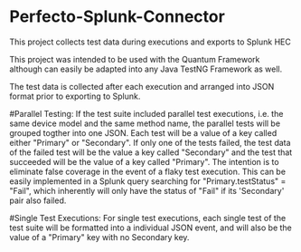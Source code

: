 # Perfecto-Splunk-Connector
This project collects test data during executions and exports to Splunk HEC

This project was intended to be used with the Quantum Framework although can easily be adapted into any Java TestNG Framework as well.

The test data is collected after each execution and arranged into JSON format prior to exporting to Splunk. 

#Parallel Testing: 
If the test suite included parallel test executions, i.e. the same device model and the same method name, the parallel tests will be grouped togther into one JSON. Each test will be a value of a key called either "Primary" or "Secondary". If only one of the tests failed, the test data of the failed test will be the value a key called "Secondary" and the test that succeeded will be the value of a key called "Primary". The intention is to eliminate false coverage in the event of a flaky test execution. This can be easily implemented in a Splunk query searching for "Primary.testStatus" = "Fail", which inherently will only have the status of "Fail" if its 'Secondary' pair also failed.

#Single Test Executions: 
For single test executions, each single test of the test suite will be formatted into a individual JSON event, and will also be the value of a "Primary" key with no Secondary key.
